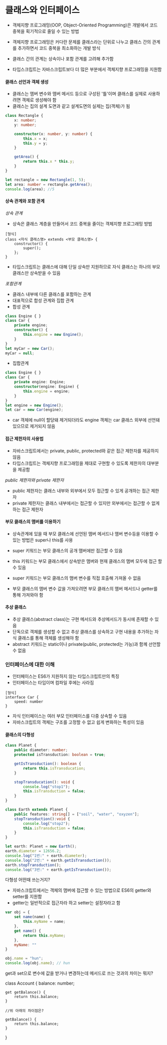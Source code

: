 # 클래스와 인터페이스  

- 객체지향 프로그래밍(OOP, Object-Oriented Programming)은 개발에서 코드 중복을 획기적으로 줄일 수 있는 방법  
- 객체지향 프로그래밍은 커다란 문제를 클래스라는 단위로 나누고 클래스 간의 관계를 추가하면서 코드 중복을 최소화하는 개발 방식  
- 클래스 간의 관계는 상속이나 포함 관계를 고려해 추가함  

- 타입스크립트는 자바스크립트보다 더 많은 부분에서 객체지향 프로그래밍을 지원함  

#### 클래스 선언과 객체 생성  

- 클래스는 맴버 변수와 맴버 메서드 등으로 구성된 '틀'이며 클래스를 실제로 사용하려면 객체로 생성해야 함  
- 클래스는 집의 설계 도면과 같고 설계도면의 실제는 집(객체)가 됨  

```typescript  
class Rectangle {
    x: number;
    y: number;

    constructor(x: number, y: number) {
        this.x = x;
        this.y = y;
    }

    getArea() {
        return this.x * this.y;
    }
}  

let rectangle = new Rectangle(1, 5);
let area: number = rectangle.getArea();
console.log(area); //5
```  

#### 상속 관계와 포함 관계  

*상속 관계*
- 상속은 클래스 계층을 만들어서 코드 중복을 줄이는 객체지향 프로그래밍 방법  

```
[형식]  
class <자식 클래스명> extends <부모 클래스명> {
    constructor() {
        super();
    };
}  
```  

* 타입스크립트는 클래스에 대해 단일 상속만 지원하므로 자식 클래스는 하나의 부모 클래스만 상속받을 수 있음  

*포함관계*  
- 클래스 내부에 다른 클래스를 포함하는 관계  
- 대표적으로 합성 관계와 집합 관계  
- 합성 관계  

```typescript  
class Engine { }
class Car {
    private engine;
    constructor() {
        this.engine = new Engine();
    }
}
let myCar = new Car();
myCar = null;
```  

- 집합관계  

```typescript  
class Engine { }
class Car {
    private engine: Engine;
    constructor(engine: Engine) {
        this.engine = engine;
    }
}  
let engine = new Engine();
let car = new Car(engine);
``` 

- car 객체에 null이 할당돼 제거되더라도 engine 객체는 car 클래스 외부에 선언돼 있으므로 제거되지 않음  

#### 접근 제한자의 사용법  

- 자바스크립트에서는 private, public, protected와 같은 접근 제한자를 제공하지 않음  
- 타입스크립트는 객체지향 프로그래밍을 제대로 구현할 수 있도록 제한자의 대부분을 제공함  


*public 제한자와 private 제한자*  

- public 제한자는 클래스 내부와 외부에서 모두 접근할 수 있게 공개하는 접근 제한자  
- private 제한자는 클래스 내부에서는 접근할 수 있지만 외부에서는 접근할 수 없게 하는 접근 제한자  

#### 부모 클래스의 맴버를 이용하기

- 상속관계에 있을 때 부모 클래스에 선언된 맴버 메서드나 맴버 변수등을 이용할 수 있는 방법은 super나 this를 사용  
- super 키워드는 부모 클래스의 공개 맴버에만 접근할 수 있음  
- this 키워드는 부모 클래스에서 상속받은 맴버와 현재 클래스의 맴버 모두에 접근 할 수 있음  

- super 키워드는 부모 클래스의 맴버 변수를 직접 호출해 가져올 수 없음  
- 부모 클래스의 맴버 변수 값을 가져오려면 부모 클래스의 맴버 메서드나 getter를 통해 가져와야 함  

#### 추상 클래스  

- 추상 클래스(abstract class)는 구현 메서드와 추상메서드가 동시에 존재할 수 있음  
- 단독으로 객체를 생성할 수 없고 추상 클래스를 상속하고 구현 내용을 추가하는 자식 클래스를 통해 객체를 생성해야 함  
- abstract 키워드는 static이나 private(public, protected는 가능)과 함께 선언할 수 없음  


### 인터페이스에 대한 이해  

- 인터페이스는 ES6가 지원하지 않는 타입스크립트만의 특징  
- 인터페이스는 타입이며 컴파일 후에는 사라짐  

```  
[형식]  
interface Car {
    speed: number
}
```  

- 자식 인터페이스는 여러 부모 인터페이스를 다중 상속할 수 있음  
- 자바스크립트의 객체는 구조를 고정할 수 없고 쉽게 변화하는 특성이 있음  

#### 클래스의 다형성
```typescript  
class Planet {
    public diameter: number;
    protected isTransduction: boolean = true;

    getIsTransduction(): boolean {
        return this.isTransducation;
    }

    stopTransducation(): void {
        console.log("stop1");
        this.isTransduction = false;
    }
}

class Earth extends Planet {
    public features: string[] = ["soil", "water", "oxyzen"];
    stopTransduction():void {
        console.log("stop2");
        this.isTransduction = false;
    }
}

let earth: Planet = new Earth();
earth.diameter = 12656.2;
console.log("1번:" + earth.diameter);
console.log("2번:" + earth.getIsTransduction());
earth.stopTransduction();
console.log("3번:" + earth.getIsTransduction());
```  

다형성 어떤때 쓰는거지?  

- 자바스크립트에서는 객체의 맴버에 접근할 수 있는 방법으로 ES6의 getter와 setter를 지원함 
- getter는 일반적으로 접근자라 하고 setter는 설정자라고 함  

```javascript  
var obj = {
    set name(name) {
        this.myName = name;
    },
    get name() {
        return this.myName;
    },
    myName: ""
}

obj.name = "hun";
console.log(obj.name); // hun
```  

get과 set으로 변수에 값을 받거나 변경하는데 메서드로 쓰는 것과의 차이는 뭐지?

class Account {
    balance: number;

    get getBalance() {
        return this.balance;
    }

    //위 아래의 차이점은?

    getBalance() {
        return this.balance;
    }
}
